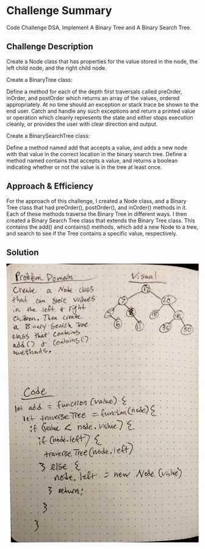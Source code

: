 # Challenge Summary
Code Challenge DSA, Implement A Binary Tree and A Binary Search Tree.

## Challenge Description
Create a Node class that has properties for the value stored in the node, the left child node, and the right child node.

Create a BinaryTree class:

Define a method for each of the depth first traversals called preOrder, inOrder, and postOrder which returns an array of the values, ordered appropriately.
At no time should an exception or stack trace be shown to the end user. Catch and handle any such exceptions and return a printed value or operation which cleanly represents the state and either stops execution cleanly, or provides the user with clear direction and output.

Create a BinarySearchTree class:

Define a method named add that accepts a value, and adds a new node with that value in the correct location in the binary search tree.
Define a method named contains that accepts a value, and returns a boolean indicating whether or not the value is in the tree at least once.

## Approach & Efficiency
For the approach of this challenge, I created a Node class, and a Binary Tree class that had preOrder(), postOrder(), and inOrder() methods in it. Each of these methods traverse the Binary Tree in different ways. I then created a Binary Search Tree class that extends the Binary Tree class. This contains the add() and contains() methods, which add a new Node to a tree, and search to see if the Tree contains a specific value, respectively.

## Solution
![Code Challenge DSA: Tree Image](../assets/binary-search-tree.jpg)
